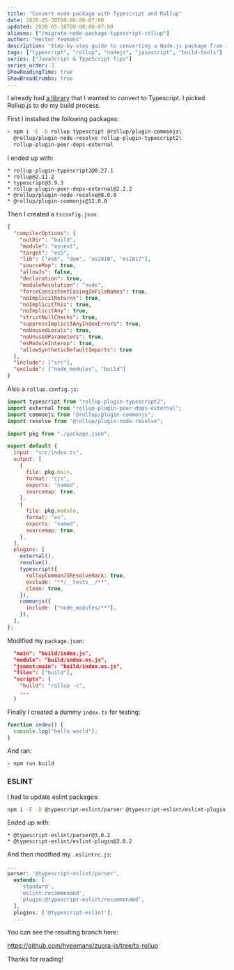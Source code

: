 ```yaml
---
title: "Convert node package with Typescript and Rollup"
date: 2020-05-30T00:00:00-07:00
updated: 2020-05-30T00:00:00-07:00
aliases: ["/migrate-node-package-typescript-rollup"]
author: "Hector Yeomans"
description: "Step-by-step guide to converting a Node.js package from JavaScript to TypeScript using Rollup.js as the build tool."
tags: ["typescript", "rollup", "nodejs", "javascript", "build-tools"]
series: ["JavaScript & TypeScript Tips"]
series_order: 3
ShowReadingTime: true
ShowBreadCrumbs: true
---
```


I already had [a library](https://github.com/hyeomans/zuora-js) that I wanted to convert to Typescript. I picked Rollup.js to do my build process.

First I installed the following packages:

```bash
> npm i -E -D rollup typescript @rollup/plugin-commonjs\
  @rollup/plugin-node-resolve rollup-plugin-typescript2\
  rollup-plugin-peer-deps-external
```

I ended up with:

```
* rollup-plugin-typescript2@0.27.1
* rollup@2.11.2
* typescript@3.9.3
* rollup-plugin-peer-deps-external@2.2.2
* @rollup/plugin-node-resolve@8.0.0
* @rollup/plugin-commonjs@12.0.0
```

Then I created a `tsconfig.json`:

```json
{
  "compilerOptions": {
    "outDir": "build",
    "module": "esnext",
    "target": "es5",
    "lib": ["es6", "dom", "es2016", "es2017"],
    "sourceMap": true,
    "allowJs": false,
    "declaration": true,
    "moduleResolution": "node",
    "forceConsistentCasingInFileNames": true,
    "noImplicitReturns": true,
    "noImplicitThis": true,
    "noImplicitAny": true,
    "strictNullChecks": true,
    "suppressImplicitAnyIndexErrors": true,
    "noUnusedLocals": true,
    "noUnusedParameters": true,
    "esModuleInterop": true,
    "allowSyntheticDefaultImports": true
  },
  "include": ["src"],
  "exclude": ["node_modules", "build"]
}
```

Also a `rollup.config.js`:

```javascript
import typescript from "rollup-plugin-typescript2";
import external from "rollup-plugin-peer-deps-external";
import commonjs from "@rollup/plugin-commonjs";
import resolve from "@rollup/plugin-node-resolve";

import pkg from "./package.json";

export default {
  input: "src/index.ts",
  output: [
    {
      file: pkg.main,
      format: "cjs",
      exports: "named",
      sourcemap: true,
    },
    {
      file: pkg.module,
      format: "es",
      exports: "named",
      sourcemap: true,
    },
  ],
  plugins: [
    external(),
    resolve(),
    typescript({
      rollupCommonJSResolveHack: true,
      exclude: "**/__tests__/**",
      clean: true,
    }),
    commonjs({
      include: ["node_modules/**"],
    }),
  ],
};
```

Modified my `package.json`:

```json
  "main": "build/index.js",
  "module": "build/index.es.js",
  "jsnext:main": "build/index.es.js",
  "files": ["build"],
  "scripts": {
    "build": "rollup -c",
    ...
  }
```

Finally I created a dummy `index.ts` for testing:

```ts
function index() {
  console.log("hello world");
}
```

And ran:

```bash
> npm run build
```

### ESLINT

I had to update eslint packages:

```bash
npm i -E -D @typescript-eslint/parser @typescript-eslint/eslint-plugin
```

Ended up with:

```
* @typescript-eslint/parser@3.0.2
* @typescript-eslint/eslint-plugin@3.0.2
```

And then modified my `.eslintrc.js`:

```js
...
parser: '@typescript-eslint/parser',
  extends: [
    'standard',
    'eslint:recommended',
    'plugin:@typescript-eslint/recommended',
  ],
  plugins: ['@typescript-eslint'],
  ...
```

You can see the resulting branch here:

https://github.com/hyeomans/zuora-js/tree/ts-rollup

Thanks for reading!

